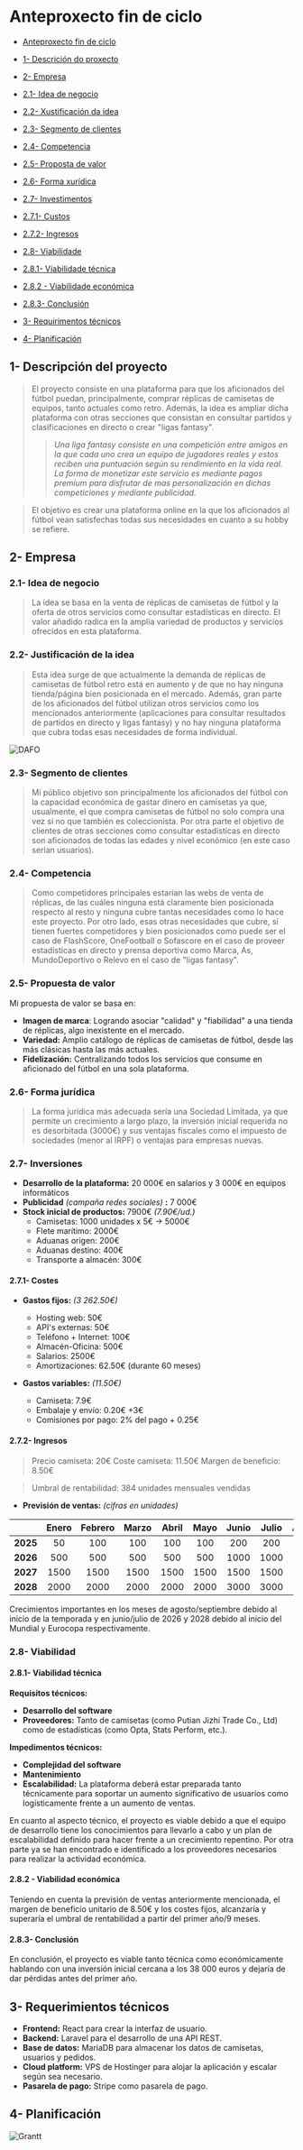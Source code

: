 # Anteproxecto fin de ciclo

  

- [Anteproxecto fin de ciclo](#anteproxecto-fin-de-ciclo)

- [1- Descrición do proxecto](#1--descrición-do-proxecto)

- [2- Empresa](#2--empresa)

- [2.1- Idea de negocio](#21--idea-de-negocio)

- [2.2- Xustificación da idea](#22--xustificación-da-idea)

- [2.3- Segmento de clientes](#23--segmento-de-clientes)

- [2.4- Competencia](#24--competencia)

- [2.5- Proposta de valor](#25--proposta-de-valor)

- [2.6- Forma xurídica](#26--forma-xurídica)

- [2.7- Investimentos](#27--investimentos)

- [2.7.1- Custos](#271--custos)

- [2.7.2- Ingresos](#272--ingresos)

- [2.8- Viabilidade](#28--viabilidade)

- [2.8.1- Viabilidade técnica](#281--viabilidade-técnica)

- [2.8.2 - Viabilidade económica](#282---viabilidade-económica)

- [2.8.3- Conclusión](#283--conclusión)

- [3- Requirimentos técnicos](#3--requirimentos-técnicos)

- [4- Planificación](#4--planificación)


  

## 1- Descripción del proyecto

>El proyecto consiste en una plataforma para que los aficionados del fútbol puedan, principalmente, comprar réplicas de camisetas de equipos, tanto actuales como retro. Además, la idea es ampliar dicha plataforma con otras secciones que consistan en consultar partidos y clasificaciones en directo o crear "ligas fantasy".
>>*Una liga fantasy consiste en una competición entre amigos en la que cada uno crea un equipo de jugadores reales y estos reciben una puntuación según su rendimiento en la vida real. La forma de monetizar este servicio es mediante pagos premium para disfrutar de mas personalización en dichas competiciones y mediante publicidad.*

>El objetivo es crear una plataforma online en la que los aficionados al fútbol vean satisfechas todas sus necesidades en cuanto a su hobby se refiere.

## 2- Empresa

### 2.1- Idea de negocio

>La idea se basa en la venta de réplicas de camisetas de fútbol y la oferta de otros servicios como consultar estadísticas en directo. El valor añadido radica en la amplia variedad de productos y servicios ofrecidos en esta plataforma.

### 2.2- Justificación de la idea

>Esta idea surge de que actualmente la demanda de réplicas de camisetas de fútbol retro está en aumento y de que no hay ninguna tienda/página bien posicionada en el mercado. Además, gran parte de los aficionados del fútbol utilizan otros servicios como los mencionados anteriormente (aplicaciones para consultar resultados de partidos en directo y ligas fantasy) y no hay ninguna plataforma que cubra todas esas necesidades de forma individual.

![DAFO](./img/dafo.jpg)

### 2.3- Segmento de clientes

>Mi público objetivo son principalmente los aficionados del fútbol con la capacidad económica de gastar dinero en camisetas ya que, usualmente, el que compra camisetas de fútbol no solo compra una vez si no que también es coleccionista. Por otra parte el objetivo de clientes de otras secciones como consultar estadísticas en directo son aficionados de todas las edades y nivel económico (en este caso serían usuarios).

### 2.4- Competencia
>Como competidores principales estarían las webs de venta de réplicas, de las cuáles ninguna está claramente bien posicionada respecto al resto y ninguna cubre tantas necesidades como lo hace este proyecto. Por otro lado, esas otras necesidades que cubre, sí tienen fuertes competidores y bien posicionados como puede ser el caso de FlashScore, OneFootball o Sofascore en el caso de proveer estadísticas en directo y prensa deportiva como Marca, As, MundoDeportivo o Relevo en el caso de "ligas fantasy".

### 2.5- Propuesta de valor

Mi propuesta de valor se basa en:

- **Imagen de marca**: Logrando asociar "calidad" y "fiabilidad" a una tienda de réplicas, algo inexistente en el mercado.
- **Variedad:** Amplio catálogo de réplicas de camisetas de fútbol, desde las más clásicas hasta las más actuales.
- **Fidelización:** Centralizando todos los servicios que consume en aficionado del fútbol en una sola plataforma.
  

### 2.6- Forma jurídica

>La forma jurídica más adecuada sería una Sociedad Limitada, ya que permite un crecimiento a largo plazo, la inversión inicial requerida no es desorbitada (3000€) y sus ventajas fiscales como el impuesto de sociedades (menor al IRPF) o ventajas para empresas nuevas.

### 2.7- Inversiones

-   **Desarrollo de la plataforma:** 20 000€ en salarios y 3 000€ en equipos informáticos
-   **Publicidad** *(campaña redes sociales)* **:** 7 000€
-   **Stock inicial de productos:** 7900€ *(7.90€/ud.)*
	- Camisetas: 1000 unidades x 5€ -> 5000€
	- Flete marítimo: 2000€
	- Aduanas origen: 200€
	- Aduanas destino: 400€
	- Transporte a almacén: 300€

#### 2.7.1- Costes

 -   **Gastos fijos:** *(3 262.50€)*
	  - Hosting web: 50€
	  - API's externas: 50€
	  - Teléfono + Internet: 100€
	  - Almacén-Oficina: 500€
	  - Salarios: 2500€
	  - Amortizaciones: 62.50€ (durante 60 meses)

  -   **Gastos variables:** *(11.50€)*
	  - Camiseta: 7.9€
	  - Embalaje y envío: 0.20€ +3€
	  - Comisiones por pago: 2% del pago + 0.25€

#### 2.7.2- Ingresos

> Precio camiseta:  20€
 Coste camiseta: 11.50€
 Margen de beneficio: 8.50€

>Umbral de rentabilidad: 384 unidades mensuales vendidas

 - **Previsión de ventas:** *(cifras en unidades)*
 
||Enero |Febrero |Marzo |Abril |Mayo |Junio |Julio |Agosto |Septiembre |Octubre |Noviembre |Diciembre|
|:-|:-:|:-:|:-:|:-:|:-:|:-:|:-:|:-:|:-:|:-:|:-:|:-:|
|**2025**|50|100|100|100|100|200|200|500|500|500|500|500|
|**2026**|500|500|500|500|500|1000|1000|1500|1500|1500|1500|1500|
|**2027**|1500|1500|1500|1500|1500|1500|1500|2000|2000|2000|2000|2000|
|**2028**|2000|2000|2000|2000|2000|3000|3000|3000|3000|3000|3000|3000|

Crecimientos importantes en los meses de agosto/septiembre debido al inicio de la temporada y en junio/julio de 2026 y 2028 debido al inicio del Mundial y Eurocopa respectivamente.

### 2.8- Viabilidad

#### 2.8.1- Viabilidad técnica

**Requisitos técnicos:**
-   **Desarrollo del software**
-   **Proveedores:** Tanto de camisetas (como Putian Jizhi Trade Co., Ltd) como de estadísticas (como Opta, Stats Perform, etc.).

**Impedimentos técnicos:**
-   **Complejidad del software**
-   **Mantenimiento**
-   **Escalabilidad:** La plataforma deberá estar preparada tanto técnicamente para soportar un aumento significativo de usuarios como logísticamente frente a un aumento de ventas.

En cuanto al aspecto técnico, el proyecto es viable debido a que el equipo de desarrollo tiene los conocimientos para llevarlo a cabo y un plan de escalabilidad definido para hacer frente a un crecimiento repentino. Por otra parte ya se han encontrado e identificado a los proveedores necesarios para realizar la actividad económica.

#### 2.8.2 - Viabilidad económica

Teniendo en cuenta la previsión de ventas anteriormente mencionada, el margen de beneficio unitario de 8.50€ y los costes fijos, alcanzaría y superaría el umbral de rentabilidad a partir del primer año/9 meses.

#### 2.8.3- Conclusión

  En conclusión, el proyecto es viable tanto técnica como económicamente hablando con una inversión inicial cercana a los 38 000 euros y dejaría de dar pérdidas antes del primer año.


## 3- Requerimientos técnicos
  
-   **Frontend:** React para crear la interfaz de usuario.
-   **Backend:** Laravel para el desarrollo de una API REST.
-   **Base de datos:** MariaDB para almacenar los datos de camisetas, usuarios y pedidos.
-   **Cloud platform:** VPS de Hostinger para alojar la aplicación y escalar según sea necesario.
-   **Pasarela de pago:** Stripe como pasarela de pago.


## 4- Planificación

![Grantt](./img/grantt.jpg)